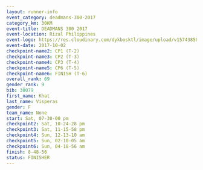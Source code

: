 ```yaml
---
layout: runner-info 
event_category: deadmans-300-2017 
category_km: 30KM 
event-title: DEADMANS 300 2017 
event-location: Rizal Philippines 
event-logo: https://res.cloudinary.com/dykbosktl/image/upload/v1574385898/Logo/2017-DM300-Logo_ljecaw.jpg 
event-date: 2017-10-02 
checkpoint-name2: CP1 (T-2) 
checkpoint-name3: CP2 (T-3) 
checkpoint-name4: CP3 (T-4) 
checkpoint-name5: CP6 (T-5) 
checkpoint-name6: FINISH (T-6) 
overall_rank: 69
gender_rank: 9
bib: 30079
first_name: Khat
last_name: Visperas
gender: F
team_name: None
start: Sat, 07-30-00 pm
checkpoint2: Sat, 10-24-28 pm
checkpoint3: Sat, 11-15-58 pm
checkpoint4: Sun, 12-13-10 am
checkpoint5: Sun, 02-10-05 am
checkpoint6: Sun, 04-18-56 am
finish: 8-48-56
status: FINISHER
---
```

